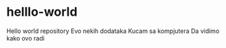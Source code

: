 # helllo-world
Hello world repository
Evo nekih dodataka
Kucam sa kompjutera
Da vidimo kako ovo radi